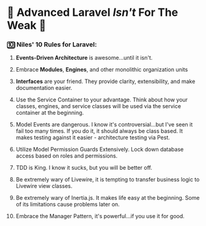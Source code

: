 # 🤖 Advanced Laravel *Isn't* For The Weak 💪


### 🔟 Niles' **10 Rules** for Laravel:

1. **Events-Driven Architecture** is awesome...until it isn't.

2. Embrace **Modules**, **Engines**, and other monolithic organization units

3. **Interfaces** are your friend. They provide clarity, extensibility, and make documentation easier.

4. Use the Service Container to your advantage. Think about how your classes, engines, and service classes will be used via the service container at the beginning.

5. Model Events are dangerous. I know it's controversial...but I've seen it fail too many times. If you do it, it should always be class based. It makes testing against it easier - architecture testing via Pest.

6. Utilize Model Permission Guards Extensively. Lock down database access based on roles and permissions.

7. TDD is King. I know it sucks, but you will be better off.

8. Be extremely wary of Livewire, it is tempting to transfer business logic to Livewire view classes.

9. Be extremely wary of Inertia.js. It makes life easy at the beginning. Some of its limitations cause problems later on.

10. Embrace the Manager Pattern, it's powerful...if you use it for good.

<!--
**qarthandgi/qarthandgi** is a ✨ _special_ ✨ repository because its `README.md` (this file) appears on your GitHub profile.

Here are some ideas to get you started:

- 🔭 I’m currently working on ...
- 🌱 I’m currently learning ...
- 👯 I’m looking to collaborate on ...
- 🤔 I’m looking for help with ...
- 💬 Ask me about ...
- 📫 How to reach me: ...
- 😄 Pronouns: ...
- ⚡ Fun fact: ...
-->
